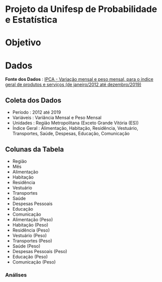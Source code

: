 # Projeto da Unifesp de Probabilidade e Estatística


# Objetivo


# Dados 


**Fonte dos Dados** : [IPCA - Variação mensal e peso mensal, para o índice geral de produtos e serviços (de janeiro/2012 até dezembro/2019)](https://sidra.ibge.gov.br/tabela/1419)

## Coleta dos Dados
- Período : 2012 até 2019
- Variáveis : Variância Mensal e Peso Mensal
- Unidades : Região Metropolitana (Exceto Grande Vitória (ES))
- Índice Geral : Alimentação, Habitação, Residência, Vestuário, Transportes, Saúde, Despesas, Educação, Comunicação

## Colunas da Tabela
- Região
- Mês
- Alimentação
- Habitação
- Residência
- Vestuário
- Transportes
- Saúde
- Despesas Pessoais
- Educação
- Comunicação
- Alimentação (Peso)
- Habitação (Peso)
- Residência (Peso)
- Vestuário (Peso)
- Transportes (Peso)
- Saúde (Peso)
- Despesas Pessoais (Peso)
- Educação (Peso)
- Comunicação (Peso)

### Análises
